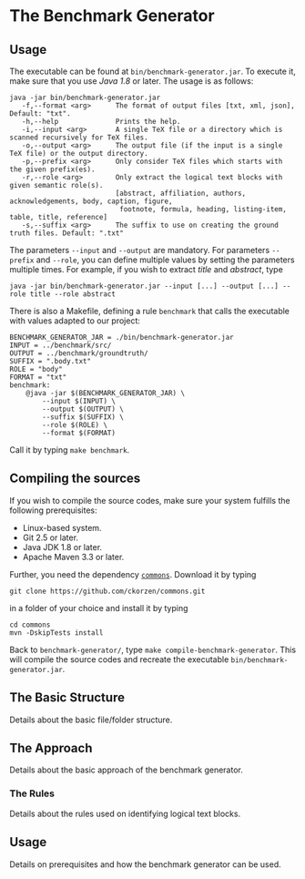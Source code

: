 # The Benchmark Generator

## Usage

The executable can be found at `bin/benchmark-generator.jar`. To execute it, make sure that you use *Java 1.8* or later. The usage is as follows:

```
java -jar bin/benchmark-generator.jar
   -f,--format <arg>      The format of output files [txt, xml, json], Default: "txt".
   -h,--help              Prints the help.
   -i,--input <arg>       A single TeX file or a directory which is scanned recursively for TeX files.
   -o,--output <arg>      The output file (if the input is a single TeX file) or the output directory.
   -p,--prefix <arg>      Only consider TeX files which starts with the given prefix(es).
   -r,--role <arg>        Only extract the logical text blocks with given semantic role(s). 
                          [abstract, affiliation, authors, acknowledgements, body, caption, figure, 
                           footnote, formula, heading, listing-item, table, title, reference]
   -s,--suffix <arg>      The suffix to use on creating the ground truth files. Default: ".txt"
```

The parameters `--input` and `--output` are mandatory.
For parameters `--prefix` and `--role`, you can define multiple values by setting the parameters multiple times. For example, if you wish to extract *title* and *abstract*, type

```
java -jar bin/benchmark-generator.jar --input [...] --output [...] --role title --role abstract
```


There is also a Makefile, defining a rule `benchmark` that calls the executable with values adapted to our project:

```
BENCHMARK_GENERATOR_JAR = ./bin/benchmark-generator.jar
INPUT = ../benchmark/src/
OUTPUT = ../benchmark/groundtruth/
SUFFIX = ".body.txt"
ROLE = "body"
FORMAT = "txt"
benchmark: 
	@java -jar $(BENCHMARK_GENERATOR_JAR) \
		--input $(INPUT) \
		--output $(OUTPUT) \
		--suffix $(SUFFIX) \
		--role $(ROLE) \
		--format $(FORMAT) 
 ```
 
Call it by typing `make benchmark`.

## Compiling the sources

If you wish to compile the source codes, make sure your system fulfills the following prerequisites:

+ Linux-based system.
+ Git 2.5 or later.
+ Java JDK 1.8 or later.
+ Apache Maven 3.3 or later.

Further, you need the dependency [`commons`](https://github.com/ckorzen/commons). Download it by typing

```
git clone https://github.com/ckorzen/commons.git
```

in a folder of your choice and install it by typing

```
cd commons
mvn -DskipTests install 
```

Back to `benchmark-generator/`, type `make compile-benchmark-generator`. This will compile the source codes and recreate the executable `bin/benchmark-generator.jar`.
 
## The Basic Structure

Details about the basic file/folder structure.

## The Approach

Details about the basic approach of the benchmark generator.

### The Rules

Details about the rules used on identifying logical text blocks.

## Usage

Details on prerequisites and how the benchmark generator can be used.
